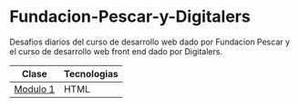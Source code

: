 # Fundacion-Pescar-y-Digitalers
Desafios diarios del curso de desarrollo web dado por Fundacion Pescar y el curso de desarrollo web front end dado por Digitalers.

|  Clase  |Tecnologias|
|---------|-----------|
|<a href="https://bobrukfs.github.io/Fundacion-Pescar-y-Digitalers/Modulo-1/">Modulo 1</a>|HTML|

